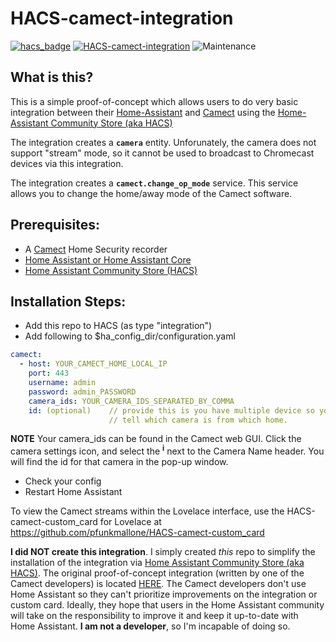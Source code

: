 # HACS-camect-integration
[![hacs_badge](https://img.shields.io/badge/HACS-Default-orange.svg)](https://github.com/custom-components/hacs) 
[![HACS-camect-integration](https://img.shields.io/github/v/release/pfunkmallone/HACS-camect-integration.svg?1)](https://github.com/pfunkmallone/HACS-camect-integration) ![Maintenance](https://img.shields.io/maintenance/yes/2021.svg)

## What is this?
This is a simple proof-of-concept which allows users to do very basic integration between their [Home-Assistant](https://www.home-assistant.io/) and [Camect](https://camect.com/) using the [Home-Assistant Community Store (aka HACS)](https://hacs.xyz/)

The integration creates a **`camera`** entity. Unforunately, the camera does not support "stream" mode, so it cannot be used to broadcast to Chromecast devices via this integration.

The integration creates a **`camect.change_op_mode`** service. This service allows you to change the home/away mode of the Camect software.

## Prerequisites:
- A [Camect](https://camect.com) Home Security recorder
- [Home Assistant or Home Assistant Core](https://home-assistant.io)
- [Home Assistant Community Store (HACS)](https://hacs.xyz)

## Installation Steps:
- Add this repo to HACS (as type "integration")
- Add following to $ha_config_dir/configuration.yaml

```yaml
camect:
  - host: YOUR_CAMECT_HOME_LOCAL_IP
    port: 443
    username: admin
    password: admin_PASSWORD
    camera_ids: YOUR_CAMERA_IDS_SEPARATED_BY_COMMA
    id: (optional)    // provide this is you have multiple device so you can
                      // tell which camera is from which home.
```
**NOTE** Your camera_ids can be found in the Camect web GUI. Click the camera settings icon, and select the **<sup>i</sup>** next to the Camera Name header. You will find the id for that camera in the pop-up window.
- Check your config
- Restart Home Assistant


To view the Camect streams within the Lovelace interface, use the HACS-camect-custom_card for Lovelace at https://github.com/pfunkmallone/HACS-camect-custom_card

**I did NOT create this integration**. I simply created *this* repo to simplify the installation of the integration via [Home Assistant Community Store (aka HACS)](https://hacs.xyz/). The original proof-of-concept integration (written by one of the Camect developers) is located [HERE](https://github.com/camect/home-assistant-integration). The Camect developers don't use Home Assistant so they can't prioritize improvements on the integration or custom card. Ideally, they hope that users in the Home Assistant community will take on the responsibility to improve it and keep it up-to-date with Home Assistant. **I am not a developer**, so I'm incapable of doing so.
